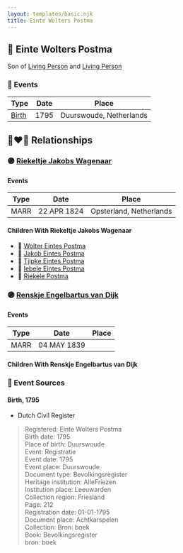 ```yaml
---
layout: templates/basic.njk
title: Einte Wolters Postma
---
```

## 🔵 Einte Wolters Postma

Son of [Living Person](/people/2/26527652) and [Living Person](/people/7/78249927)

### 📆 Events

Type | Date | Place
------ | ------ | ------
[Birth](#event-0) | 1795 | Duurswoude, Netherlands

## 👩‍❤️‍👨 Relationships

### 🟣 [Riekeltje Jakobs Wagenaar](/people/7/77820694)

#### Events

Type | Date | Place
------ | ------ | ------
MARR | 22 APR 1824 | Opsterland, Netherlands
#### Children With Riekeltje Jakobs Wagenaar
* 🔵 [Wolter Eintes Postma](/people/7/78693659)
* 🔵 [Jakob Eintes Postma](/people/4/46630400)
* 🔵 [Tjipke Eintes Postma](/people/9/98204460)
* 🔵 [Iebele Eintes Postma](/people/6/62935454)
* 🔵 [Riekele Postma](/people/4/40864364)
### 🟣 [Renskje Engelbartus van Dijk](/people/3/31673342)

#### Events

Type | Date | Place
------ | ------ | ------
MARR | 04 MAY 1839 |
#### Children With Renskje Engelbartus van Dijk
### 📰 Event Sources

#### <a id="event-0"></a> Birth, 1795
* Dutch Civil Register
>   
  > Registered: Einte Wolters Postma  
  > Birth date: 1795  
  > Place of birth: Duurswoude  
  > Event: Registratie  
  > Event date: 1795  
  > Event place: Duurswoude  
  > Document type: Bevolkingsregister  
  > Heritage institution: AlleFriezen  
  > Institution place: Leeuwarden  
  > Collection region: Friesland  
  > Page: 212  
  > Registration date: 01-01-1795  
  > Document place: Achtkarspelen  
  > Collection: Bron: boek  
  > Book: Bevolkingsregister  
  > bron: boek  
  >